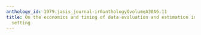 ```yaml
---
anthology_id: 1979.jasis_journal-ir0anthology0volumeA30A6.11
title: On the economics and timing of data evaluation and estimation in an industrial
  setting
---
```

